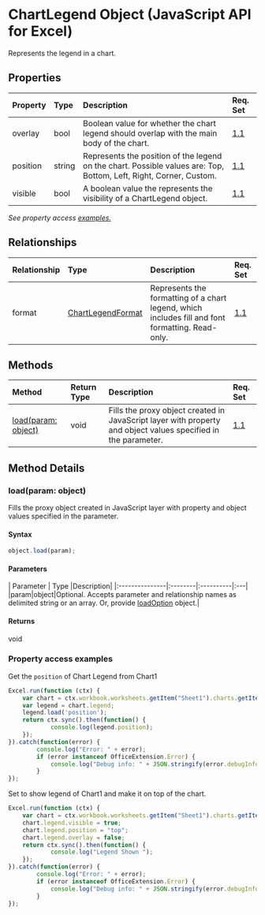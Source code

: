 # ChartLegend Object (JavaScript API for Excel)

Represents the legend in a chart.

## Properties

| Property	   | Type	|Description| Req. Set|
|:---------------|:--------|:----------|:----|
|overlay|bool|Boolean value for whether the chart legend should overlap with the main body of the chart.|[1.1](../requirement-sets/excel-api-requirement-sets.md)|
|position|string|Represents the position of the legend on the chart. Possible values are: Top, Bottom, Left, Right, Corner, Custom.|[1.1](../requirement-sets/excel-api-requirement-sets.md)|
|visible|bool|A boolean value the represents the visibility of a ChartLegend object.|[1.1](../requirement-sets/excel-api-requirement-sets.md)|

_See property access [examples.](#property-access-examples)_

## Relationships
| Relationship | Type	|Description| Req. Set|
|:---------------|:--------|:----------|:----|
|format|[ChartLegendFormat](chartlegendformat.md)|Represents the formatting of a chart legend, which includes fill and font formatting. Read-only.|[1.1](../requirement-sets/excel-api-requirement-sets.md)|

## Methods

| Method		   | Return Type	|Description| Req. Set|
|:---------------|:--------|:----------|:----|
|[load(param: object)](#loadparam-object)|void|Fills the proxy object created in JavaScript layer with property and object values specified in the parameter.|[1.1](../requirement-sets/excel-api-requirement-sets.md)|

## Method Details


### load(param: object)
Fills the proxy object created in JavaScript layer with property and object values specified in the parameter.

#### Syntax
```js
object.load(param);
```

#### Parameters
| Parameter	   | Type	|Description|
|:---------------|:--------|:----------|:---|
|param|object|Optional. Accepts parameter and relationship names as delimited string or an array. Or, provide [loadOption](loadoption.md) object.|

#### Returns
void
### Property access examples

Get the `position` of Chart Legend from Chart1

```js
Excel.run(function (ctx) { 
	var chart = ctx.workbook.worksheets.getItem("Sheet1").charts.getItem("Chart1");	
	var legend = chart.legend;
	legend.load('position');
	return ctx.sync().then(function() {
			console.log(legend.position);
	});
}).catch(function(error) {
		console.log("Error: " + error);
		if (error instanceof OfficeExtension.Error) {
			console.log("Debug info: " + JSON.stringify(error.debugInfo));
		}
});
```

Set to show legend of Chart1 and make it on top of the chart.

```js
Excel.run(function (ctx) { 
	var chart = ctx.workbook.worksheets.getItem("Sheet1").charts.getItem("Chart1");	
	chart.legend.visible = true;
	chart.legend.position = "top"; 
	chart.legend.overlay = false; 
	return ctx.sync().then(function() {
			console.log("Legend Shown ");
	});
}).catch(function(error) {
		console.log("Error: " + error);
		if (error instanceof OfficeExtension.Error) {
			console.log("Debug info: " + JSON.stringify(error.debugInfo));
		}
});
``` 
